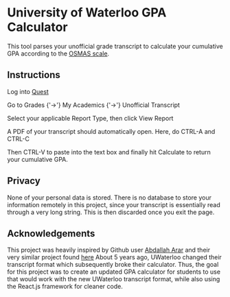 # University of Waterloo GPA Calculator

This tool parses your unofficial grade transcript to calculate your cumulative GPA according to the [OSMAS scale](https://www.ouac.on.ca/guide/omsas-conversion-table/).

## Instructions
Log into [Quest](https://uwaterloo.ca/quest/")

Go to Grades {'->'} My Academics {'->'} Unofficial Transcript

Select your applicable Report Type, then click View Report

A PDF of your transcript should automatically open. Here, do CTRL-A and CTRL-C

Then CTRL-V to paste into the text box and finally hit Calculate to return your cumulative GPA.

## Privacy
None of your personal data is stored. There is no database to store your information remotely in this project, since your transcript is essentially read through a very long string. This is then discarded once you exit the page.

## Acknowledgements
This project was heavily inspired by Github user [Abdallah Arar](https://github.com/abdallaharar) and their very similar project found [here](https://github.com/abdallaharar/autogpa-uwaterloo#readme)
About 5 years ago, UWaterloo changed their transcript format which subsequently broke their calculator.
Thus, the goal for this project was to create an updated GPA calculator for students to use that would work with the new UWaterloo transcript format, while also using the React.js framework for cleaner code.